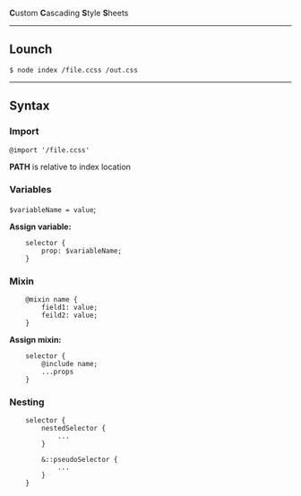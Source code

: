 **C**ustom **C**ascading **S**tyle **S**heets 

---

## Lounch

`$ node index /file.ccss /out.css`

****

## Syntax

### Import

`@import '/file.ccss'`

**PATH** is relative to index location


### Variables 

`$variableName = value`;

**Assign variable:**

```
    selector {
        prop: $variableName;
    }
```

### Mixin

```
    @mixin name {
        field1: value;
        feild2: value;
    }
```

**Assign mixin:**

```
    selector {
        @include name;
        ...props
    }
```

### Nesting

```
    selector {
        nestedSelector {
            ...
        }

        &::pseudoSelector {
            ...
        }
    }
```
